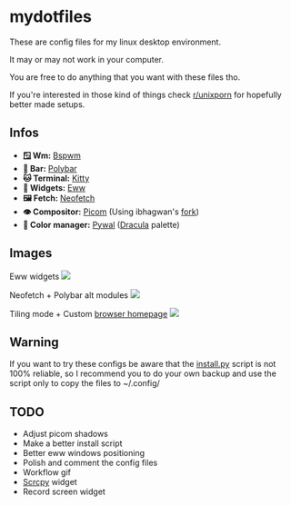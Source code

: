 # mydotfiles
These are config files for my linux desktop environment.

It may or may not work in your computer.

You are free to do anything that you want with these files tho.

If you're interested in those kind of things check [r/unixporn](https://www.reddit.com/r/unixporn) for hopefully better made setups.

## Infos
- **🪟 Wm:** [Bspwm](https://github.com/baskerville/bspwm)
- **🍫 Bar:** [Polybar](https://github.com/polybar/polybar)
- **🐱 Terminal:** [Kitty](https://github.com/kovidgoyal/kitty)
- **🤮 Widgets:** [Eww](https://github.com/elkowar/eww)
- **🖼️ Fetch:** [Neofetch](https://github.com/dylanaraps/neofetch)
- **👁️ Compositor:** [Picom](https://github.com/yshui/picom) (Using ibhagwan's [fork](https://github.com/ibhagwan/picom))
- **🎨 Color manager:** [Pywal](https://github.com/dylanaraps/pywal) ([Dracula](https://github.com/dracula/dracula-theme) palette)

## Images
Eww widgets
<img src="https://i.imgur.com/0TEv8Qg.png">

Neofetch + Polybar alt modules
<img src="https://i.imgur.com/cyQqur7.png">

Tiling mode + Custom [browser homepage](https://github.com/Xspt/new-tab)
<img src="https://i.imgur.com/8pzcDSb.png">

## Warning
If you want to try these configs be aware that the [install.py](https://github.com/Xspt/mydotfiles/blob/main/install.py) script is not 100% reliable, so I recommend you to do your own backup and use the script only to copy the files to ~/.config/

## TODO
- Adjust picom shadows
- Make a better install script
- Better eww windows positioning
- Polish and comment the config files
- Workflow gif
- [Scrcpy]('https://github.com/Genymobile/scrcpy') widget
- Record screen widget
